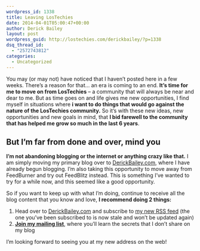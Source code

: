 ```yaml
---
wordpress_id: 1338
title: Leaving LosTechies
date: 2014-04-01T05:00:47+00:00
author: Derick Bailey
layout: post
wordpress_guid: http://lostechies.com/derickbailey/?p=1338
dsq_thread_id:
  - "2572743812"
categories:
  - Uncategorized
---
```

You may (or may not) have noticed that I haven&#8217;t posted here in a few weeks. There&#8217;s a reason for that&#8230; an era is coming to an end. **It&#8217;s time for me to move on from LosTechies** &#8211; a community that will always be near and dear to me. But as time goes on and life gives me new opportunities, I find myself in situations where **i want to do things that would go against the nature of the LosTechies community.** So it&#8217;s with these new ideas, new opportunities and new goals in mind, that **I bid farewell to the community that has helped me grow so much in the last 6 years**. 

## **But I&#8217;m far from done and over, mind you**

**I&#8217;m not abandoning blogging or the internet or anything crazy like that.** I am simply moving my primary blog over to [DerickBailey.com](http://derickbailey.com), where I have already begun blogging. I&#8217;m also taking this opportunity to move away from FeedBurner and try out FeedBlitz instead. This is something I&#8217;ve wanted to try for a while now, and this seemed like a good opportunity. 

So if you want to keep up with what I&#8217;m doing, continue to receive all the blog content that you know and love, **I recommend doing 2 things:**

  1. Head over to [DerickBailey.com](http://derickbailey.com) and subscribe to [my new RSS feed](http://feeds.feedblitz.com/derickbailey) (the one you&#8217;ve been subscribed to is now stale and won&#8217;t be updated again)
  2. <a href="https://www.getdrip.com/forms/5764052/submissions/new" target="_blank"><strong>Join my mailing list</strong></a>, where you&#8217;ll learn the secrets that I don&#8217;t share on my blog

I&#8217;m looking forward to seeing you at my new address on the web!